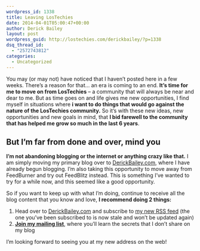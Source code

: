 ```yaml
---
wordpress_id: 1338
title: Leaving LosTechies
date: 2014-04-01T05:00:47+00:00
author: Derick Bailey
layout: post
wordpress_guid: http://lostechies.com/derickbailey/?p=1338
dsq_thread_id:
  - "2572743812"
categories:
  - Uncategorized
---
```

You may (or may not) have noticed that I haven&#8217;t posted here in a few weeks. There&#8217;s a reason for that&#8230; an era is coming to an end. **It&#8217;s time for me to move on from LosTechies** &#8211; a community that will always be near and dear to me. But as time goes on and life gives me new opportunities, I find myself in situations where **i want to do things that would go against the nature of the LosTechies community.** So it&#8217;s with these new ideas, new opportunities and new goals in mind, that **I bid farewell to the community that has helped me grow so much in the last 6 years**. 

## **But I&#8217;m far from done and over, mind you**

**I&#8217;m not abandoning blogging or the internet or anything crazy like that.** I am simply moving my primary blog over to [DerickBailey.com](http://derickbailey.com), where I have already begun blogging. I&#8217;m also taking this opportunity to move away from FeedBurner and try out FeedBlitz instead. This is something I&#8217;ve wanted to try for a while now, and this seemed like a good opportunity. 

So if you want to keep up with what I&#8217;m doing, continue to receive all the blog content that you know and love, **I recommend doing 2 things:**

  1. Head over to [DerickBailey.com](http://derickbailey.com) and subscribe to [my new RSS feed](http://feeds.feedblitz.com/derickbailey) (the one you&#8217;ve been subscribed to is now stale and won&#8217;t be updated again)
  2. <a href="https://www.getdrip.com/forms/5764052/submissions/new" target="_blank"><strong>Join my mailing list</strong></a>, where you&#8217;ll learn the secrets that I don&#8217;t share on my blog

I&#8217;m looking forward to seeing you at my new address on the web!